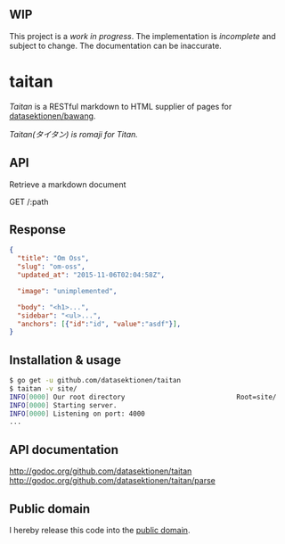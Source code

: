 ## WIP

This project is a *work in progress*. The implementation is *incomplete* and
subject to change. The documentation can be inaccurate.

# taitan

*Taitan* is a RESTful markdown to HTML supplier of pages for [datasektionen/bawang](http://github.com/datasektionen/bawang).

*Taitan(タイタン) is romaji for Titan.*

## API

Retrieve a markdown document

GET /:path

## Response

```json
{
  "title": "Om Oss",
  "slug": "om-oss",
  "updated_at": "2015-11-06T02:04:58Z",

  "image": "unimplemented",

  "body": "<h1>...",
  "sidebar": "<ul>...",
  "anchors": [{"id":"id", "value":"asdf"}],
}
```

## Installation & usage

```bash
$ go get -u github.com/datasektionen/taitan
$ taitan -v site/
INFO[0000] Our root directory                            Root=site/
INFO[0000] Starting server.                             
INFO[0000] Listening on port: 4000
...
```

## API documentation

http://godoc.org/github.com/datasektionen/taitan
http://godoc.org/github.com/datasektionen/taitan/parse

## Public domain

I hereby release this code into the [public domain](https://creativecommons.org/publicdomain/zero/1.0/).
